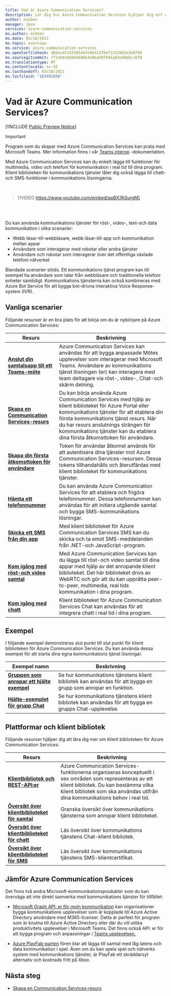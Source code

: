 ```yaml
---
title: Vad är Azure Communication Services?
description: Lär dig hur Azure Communication Services hjälper dig att utveckla omfattande användar upplevelser med real tids kommunikation.
author: mikben
manager: jken
services: azure-communication-services
ms.author: mikben
ms.date: 03/10/2021
ms.topic: overview
ms.service: azure-communication-services
ms.openlocfilehash: 40dacdf243505447e9831239ef1252602a3e0f99
ms.sourcegitcommit: 772eb9c6684dd4864e0ba507945a83e48b8c16f0
ms.translationtype: MT
ms.contentlocale: sv-SE
ms.lasthandoff: 03/20/2021
ms.locfileid: "103491698"
---
```

# <a name="what-is-azure-communication-services"></a>Vad är Azure Communication Services?

[!INCLUDE [Public Preview Notice](./includes/public-preview-include.md)]

> [!IMPORTANT]
> Program som du skapar med Azure Communication Services kan prata med Microsoft Teams. Mer information finns i vår [Teams interop](./quickstarts/voice-video-calling/get-started-teams-interop.md) -dokumentation.


Med Azure Communication Services kan du enkelt lägga till funktioner för multimedia, video och telefoni för kommunikation i real tid till dina program. Klient biblioteken för kommunikations tjänster låter dig också lägga till chatt-och SMS-funktioner i kommunikations lösningarna.

<br>

> [!VIDEO https://www.youtube.com/embed/apBX7ASurgM]

<br>
<br>

Du kan använda kommunikations tjänster för röst-, video-, text-och data kommunikation i olika scenarier:

- Webb läsar-till-webbläsare, webb läsar-till-app och kommunikation mellan appar
- Användare som interagerar med robotar eller andra tjänster
- Användare och robotar som interagerar över det offentliga växlade telefoni nätverket

Blandade scenarier stöds. Ett kommunikations tjänst program kan till exempel ha användare som talar från webbläsare och traditionella telefoni enheter samtidigt. Kommunikations tjänsterna kan också kombineras med Azure Bot Service för att bygga bot-drivna interaktiva Voice Response-system (IVR).

## <a name="common-scenarios"></a>Vanliga scenarier

Följande resurser är en bra plats för att börja om du är nybörjare på Azure Communication Services:
<br>

| Resurs                               |Beskrivning                           |
|---                                    |---                                   |
|**[Anslut din samtalsapp till ett Teams-möte](./quickstarts/voice-video-calling/get-started-teams-interop.md)**|Azure Communication Services kan användas för att bygga anpassade Mötes upplevelser som interagerar med Microsoft Teams. Användare av kommunikations tjänst lösningen (er) kan interagera med team deltagare via röst-, video-, Chat-och skärm delning.|
|**[Skapa en Communication Services-resurs](./quickstarts/create-communication-resource.md)**|Du kan börja använda Azure Communication Services med hjälp av klient biblioteket för Azure Portal eller kommunikations tjänster för att etablera din första kommunikations tjänst resurs. När du har resurs anslutnings strängen för kommunikations tjänster kan du etablera dina första åtkomsttoken för användare.|
|**[Skapa din första åtkomsttoken för användare](./quickstarts/access-tokens.md)**|Token för användar åtkomst används för att autentisera dina tjänster mot Azure Communication Services-resursen. Dessa tokens tillhandahålls och återutfärdas med klient biblioteket för kommunikations tjänster.|
|**[Hämta ett telefonnummer](./quickstarts/telephony-sms/get-phone-number.md)**|Du kan använda Azure Communication Services för att etablera och frigöra telefonnummer. Dessa telefonnummer kan användas för att initiera utgående samtal och bygga SMS-kommunikations lösningar.|
|**[Skicka ett SMS från din app](./quickstarts/telephony-sms/send.md)**|Med klient biblioteket för Azure Communication Services SMS kan du skicka och ta emot SMS-meddelanden från .NET-och JavaScript-program.|
|**[Kom igång med röst-och video samtal](./quickstarts/voice-video-calling/getting-started-with-calling.md)**| Med Azure Communication Services kan du lägga till röst-och video samtal till dina appar med hjälp av det anropande klient biblioteket. Det här biblioteket drivs av WebRTC och gör att du kan upprätta peer-to-peer, multimedia, real tids kommunikation i dina program.|
|**[Kom igång med chatt](./quickstarts/chat/get-started.md)**|Klient biblioteket för Azure Communication Services Chat kan användas för att integrera chatt i real tid i dina program.|


## <a name="samples"></a>Exempel

I följande exempel demonstreras slut punkt till slut punkt för klient biblioteken för Azure Communication Services. Du kan använda dessa exempel för att starta dina egna kommunikations tjänst lösningar.
<br>

| Exempel namn                               | Beskrivning                           |
|---                                    |---                                   |
|**[Gruppen som anropar ett hjälte exempel](./samples/calling-hero-sample.md)**|Se hur kommunikations tjänstens klient bibliotek kan användas för att bygga en grupp som anropar en funktion.|
|**[Hjälte-exemplet för grupp Chat](./samples/chat-hero-sample.md)**|Se hur kommunikations tjänstens klient bibliotek kan användas för att bygga en grupps Chat-upplevelse.|


## <a name="platforms-and-client-libraries"></a>Plattformar och klient bibliotek

Följande resurser hjälper dig att lära dig mer om klient biblioteken för Azure Communication Services:

| Resurs                               | Beskrivning                           |
|---                                    |---                                   |
|**[Klientbibliotek och REST-API:er](./concepts/sdk-options.md)**|Azure Communication Services-funktionerna organiseras konceptuellt i sex områden som representeras av ett klient bibliotek. Du kan bestämma vilka klient bibliotek som ska användas utifrån dina kommunikations behov i real tid.|
|**[Översikt över klientbiblioteket för samtal](./concepts/voice-video-calling/calling-sdk-features.md)**|Granska översikt över kommunikations tjänsterna som anropar klient biblioteket.|
|**[Översikt över klientbiblioteket för chatt](./concepts/chat/sdk-features.md)**|Läs översikt över kommunikations tjänstens Chat-klient bibliotek.|
|**[Översikt över klientbiblioteket för SMS](./concepts/telephony-sms/sdk-features.md)**|Läs översikt över kommunikations tjänstens SMS-klientcertifikat.|

## <a name="compare-azure-communication-services"></a>Jämför Azure Communication Services

Det finns två andra Microsoft-kommunikationsprodukter som du kan överväga att inte direkt samverka med kommunikations tjänster för tillfället:

 - [Microsoft Graph API: er för moln kommunikation](/graph/cloud-communications-concept-overview) kan organisationer bygga kommunikations upplevelser som är kopplade till Azure Active Directory användare med M365-licenser. Detta är perfekt för program som är knutna till Azure Active Directory eller där du vill utöka produktivitets upplevelser i Microsoft Teams. Det finns också API: er för att bygga program och anpassningar i [Teams upplevelsen.](/microsoftteams/platform/?preserve-view=true&view=msteams-client-js-latest)

 - [Azure PlayFab-parten](/gaming/playfab/features/multiplayer/networking/) fören klar att lägga till samtal med låg latens och data kommunikation i spel. Även om du kan spela spel och nätverks system med kommunikations tjänster, är PlayFab ett skräddarsyt alternativ och kostnads fritt på Xbox.


## <a name="next-steps"></a>Nästa steg

 - [Skapa en Communication Services-resurs](./quickstarts/create-communication-resource.md)
